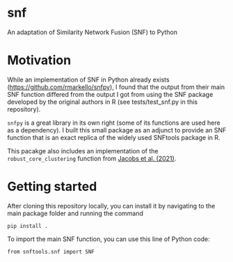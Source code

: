# snf
An adaptation of Similarity Network Fusion (SNF) to Python

# Motivation
While an implementation of SNF in Python already exists (https://github.com/rmarkello/snfpy),
I found that the output from their main SNF function differed from the output I got
from using the SNF package developed by the original authors in R (see tests/test_snf.py
in this repository).

`snfpy` is a great library in its own right (some of its functions are
used here as a dependency). I built this small package as an adjunct to provide an
SNF function that is an exact replica of the widely used SNFtools package in R.

This pacakge also includes an implementation of the `robust_core_clustering`
function from [Jacobs et al. (2021)](https://www.nature.com/articles/s41386-020-00902-6).

# Getting started
After cloning this repository locally, you can install it by navigating to the
main package folder and running the command
```
pip install .
```

To import the main SNF function, you can use this line of Python code:
```
from snftools.snf import SNF
```
